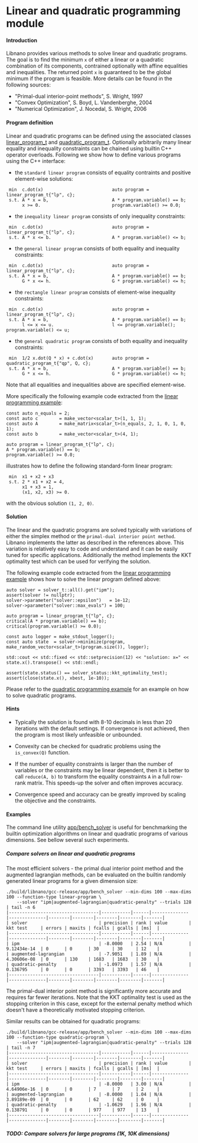 # Linear and quadratic programming module


#### Introduction

Libnano provides various methods to solve linear and quadratic programs. The goal is to find the minimum `x` of either a linear or a quadratic combination of its components, contrained optionally with affine equalities and inequalities. The returned point `x` is guaranteed to be the global minimum if the program is feasible. More details can be found in the following sources:


* "Primal-dual interior-point methods", S. Wright, 1997
* "Convex Optimization", S. Boyd, L. Vandenberghe, 2004
* "Numerical Optimization", J. Nocedal, S. Wright, 2006


#### Program definition

Linear and quadratic programs can be defined using the associated classes [linear_program_t](../include/nano/function/linear.h) and [quadratic_program_t](../include/nano/function/quadratic.h). Optionally arbitrarily many linear equality and inequality constraints can be chained using builtin C++ operator overloads. Following we show how to define various programs using the C++ interface:

* the `standard linear program` consists of equality contraints and positive element-wise solutions:
```
 min  c.dot(x)                          auto program = linear_program_t{"lp", c};
 s.t. A * x = b,                        A * program.variable() == b;
      x >= 0.                           program.variable() >= 0.0;
```

* the `inequality linear program` consists of only inequality constraints:
```
 min  c.dot(x)                          auto program = linear_program_t{"lp", c};
 s.t. A * x <= b.                       A * program.variable() <= b;
```

* the `general linear program` consists of both equality and inequality constraints:
```
 min  c.dot(x)                          auto program = linear_program_t{"lp", c};
 s.t. A * x = b,                        A * program.variable() == b;
      G * x <= h.                       G * program.variable() <= h;
```

* the `rectangle linear program` consists of element-wise inequality constraints:
```
 min  c.dot(x)                          auto program = linear_program_t{"lp", c};
 s.t. A * x = b,                        A * program.variable() == b;
      l <= x <= u.                      l <= program.variable(); program.variable() <= u;
```

* the `general quadratic program` consists of both equality and inequality constraints:
```
 min  1/2 x.dot(Q * x) + c.dot(x)       auto program = quadratic_program_t{"qp", Q, c};
 s.t. A * x = b,                        A * program.variable() == b;
      G * x <= h.                       G * program.variable() <= h;
```
Note that all equalities and inequalities above are specified element-wise.


More specifically the following example code extracted from the [linear programming example](../example/src/linprog.cpp):
```
const auto n_equals = 2;
const auto c        = make_vector<scalar_t>(1, 1, 1);
const auto A        = make_matrix<scalar_t>(n_equals, 2, 1, 0, 1, 0, 1);
const auto b        = make_vector<scalar_t>(4, 1);

auto program = linear_program_t{"lp", c};
A * program.variable() == b;
program.variable() >= 0.0;
```
illustrates how to define the following standard-form linear program:
```
 min  x1 + x2 + x3
 s.t. 2 * x1 + x2 = 4,
      x1 + x3 = 1,
      (x1, x2, x3) >= 0.
```
with the obvious solution `(1, 2, 0)`.


#### Solution

The linear and the quadratic programs are solved typically with variations of either the simplex method or the `primal-dual interior point method`. Libnano implements the latter as described in the references above. This variation is relatively easy to code and understand and it can be easily tuned for specific applications. Additionally the method implements the KKT optimality test which can be used for verifying the solution.

The following example code extracted from the [linear programming example](../example/src/linprog.cpp) shows how to solve the linear program defined above:
```
auto solver = solver_t::all().get("ipm");
assert(solver != nullptr);
solver->parameter("solver::epsilon")   = 1e-12;
solver->parameter("solver::max_evals") = 100;

auto program = linear_program_t{"lp", c};
critical(A * program.variable() == b);
critical(program.variable() >= 0.0);

const auto logger = make_stdout_logger();
const auto state  = solver->minimize(program, make_random_vector<scalar_t>(program.size()), logger);

std::cout << std::fixed << std::setprecision(12) << "solution: x=" << state.x().transpose() << std::endl;

assert(state.status() == solver_status::kkt_optimality_test);
assert(close(state.x(), xbest, 1e-10));
```

Please refer to the [quadratic programming example](../example/src/quadprog.cpp) for an example on how to solve quadratic programs.


#### Hints

* Typically the solution is found with 8-10 decimals in less than 20 iterations with the default settings. If convergence is not achieved, then the program is most likely unfeasible or unbounded.

* Convexity can be checked for quadratic problems using the `is_convex(Q)` function.

* If the number of equality constraints is larger than the number of variables or the constraints may be linear dependent, then it is better to call `reduce(A, b)` to transform the equality constraints `A` in a full row-rank matrix. This speeds-up the solver and often improves accuracy.

* Convergence speed and accuracy can be greatly improved by scaling the objective and the constraints.


#### Examples

The command line utility [app/bench_solver](../app/bench_solver.cpp) is useful for benchmarking the builtin optimization algorithms on linear and quadratic programs of various dimensions. See bellow several such experiments.


##### Compare solvers on linear and quadratic programs

The most efficient solvers - the primal dual interior point method and the augmented lagrangian methods, can be evaluated on the builtin randomly generated linear programs for a given dimension size:
```
./build/libnano/gcc-release/app/bench_solver --min-dims 100 --max-dims 100 --function-type linear-program \
    --solver "ipm|augmented-lagrangian|quadratic-penalty" --trials 128 | tail -n 6
|----------------------------------|-----------|------|--------------|--------------|--------|--------|--------|--------|-------|
| solver                           | precision | rank | value        | kkt test     | errors | maxits | fcalls | gcalls | [ms]  |
|----------------------------------|-----------|------|--------------|--------------|--------|--------|--------|--------|-------|
| ipm                              | -8.0000   | 2.54 | N/A          | 9.12434e-14  | 0      | 0      | 30     | 30     | 12    |
| augmented-lagrangian             | -7.9051   | 1.89 | N/A          | 4.30606e-08  | 0      | 130    | 1683   | 1683   | 30    |
| quadratic-penalty                | -1.0973   | 1.57 | N/A          | 0.136795     | 0      | 0      | 3393   | 3393   | 46    |
|----------------------------------|-----------|------|--------------|--------------|--------|--------|--------|--------|-------|
```

The primal-dual interior point method is significantly more accurate and requires far fewer iterations. Note that the KKT optimality test is used as the stopping criterion in this case, except for the external penalty method which doesn't have a theoretically motivated stopping criterion.

Similar results can be obtained for quadratic programs:
```
./build/libnano/gcc-release/app/bench_solver --min-dims 100 --max-dims 100 --function-type quadratic-program \
    --solver "ipm|augmented-lagrangian|quadratic-penalty" --trials 128 | tail -n 7
|----------------------------------|-----------|------|--------------|--------------|--------|--------|--------|--------|-------|
| solver                           | precision | rank | value        | kkt test     | errors | maxits | fcalls | gcalls | [ms]  |
|----------------------------------|-----------|------|--------------|--------------|--------|--------|--------|--------|-------|
| ipm                              | -8.0000   | 3.00 | N/A          | 4.64906e-16  | 0      | 0      | 7      | 7      | 2     |
| augmented-lagrangian             | -8.0000   | 1.04 | N/A          | 3.89189e-09  | 0      | 0      | 62     | 62     | 0     |
| quadratic-penalty                | -1.0629   | 1.96 | N/A          | 0.138791     | 0      | 0      | 977    | 977    | 13    |
|----------------------------------|-----------|------|--------------|--------------|--------|--------|--------|--------|-------|
```


##### TODO: Compare solvers for large programs (1K, 10K dimensions)
